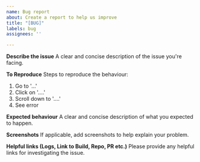 ```yaml
---
name: Bug report
about: Create a report to help us improve
title: "[BUG]"
labels: bug
assignees: ''

---
```


**Describe the issue**
A clear and concise description of the issue you're facing.

**To Reproduce**
Steps to reproduce the behaviour:
1. Go to '...'
2. Click on '....'
3. Scroll down to '....'
4. See error

**Expected behaviour**
A clear and concise description of what you expected to happen.

**Screenshots**
If applicable, add screenshots to help explain your problem.

**Helpful links (Logs, Link to Build, Repo, PR etc.)**
Please provide any helpful links for investigating the issue.
